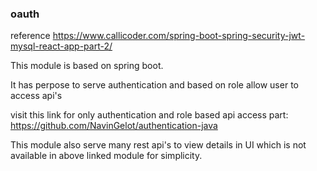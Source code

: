 ### oauth

 reference
 https://www.callicoder.com/spring-boot-spring-security-jwt-mysql-react-app-part-2/

 This module is based on spring boot.
 
 It has perpose to serve authentication and based on role allow user to access api's

 visit this link for only authentication and role based api access part: 
 https://github.com/NavinGelot/authentication-java

 This module also serve many rest api's to view details in UI which is not available in above linked module for simplicity.
 
 
